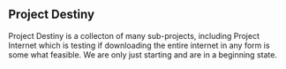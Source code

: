 ## Project Destiny
Project Destiny is a collecton of many sub-projects, including Project Internet which is testing if downloading the entire internet in any form is some what feasible. We are only just starting and are in a beginning state.
